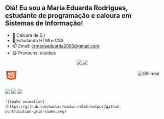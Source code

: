 ## Olá! Eu sou a Maria Eduarda Rodrigues, estudante de programação e caloura em Sistemas de Informação!

- 🔭 Caloura de S.I
- 🌱 Estudando HTMl e CSS
- 📫 Email: crmariaeduarda2003@gmail.com
- 😄 Pronouns: ela/dela

<div align="center">
  <a href="https://github.com/maducr">
  <img height="180em" src="https://github-readme-stats.vercel.app/api?username=maducr&show_icons=true&theme=dracula&include_all_commits=true&count_private=true"/>
  <img height="180em" src="https://github-readme-stats.vercel.app/api/top-langs/?username=maducr&layout=compact&langs_count=7&theme=dracula"/>
</div>
<div style="display: inline_block"><br>
  <img align="center" alt="Rafa-HTML" height="30" width="40" src="https://raw.githubusercontent.com/devicons/devicon/master/icons/html5/html5-original.svg">
  <img align="right" alt="Gif-mad" height="150" src="https://cdn.discordapp.com/attachments/936426789981528095/956640054472761504/giphy.gif">
  </div>
  
  
  ##
  
  <div>
     <a href="https://www.linkedin.com/in/maria-eduarda-rodrigues-97a739230/" target="_blank"><img src="https://img.shields.io/badge/-LinkedIn-%230077B5?style=for-the-badge&logo=linkedin&logoColor=white" target="_blank"></a> 
    <a href="https://www.instagram.com/madducr" target="_blank"><img src="https://img.shields.io/badge/-Instagram-%23E4405F?style=for-the-badge&logo=instagram&logoColor=white" target="_blank"></a>
    <a href = "mailto:crmariaeduarda2003@gmail.com"><img src="https://img.shields.io/badge/-Gmail-%23333?style=for-the-badge&logo=gmail&logoColor=white" target="_blank"></a>
    
    ![Snake animation](https://github.com/maducr/maducr/blob/output/github-contribution-grid-snake.svg)
    
  </div>
